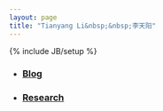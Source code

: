 ```yaml
---
layout: page
title: "Tianyang Li&nbsp;&nbsp;李天阳"
---
```

{% include JB/setup %}

* ### [Blog](/blog.html)
* ### [Research](/research/)

